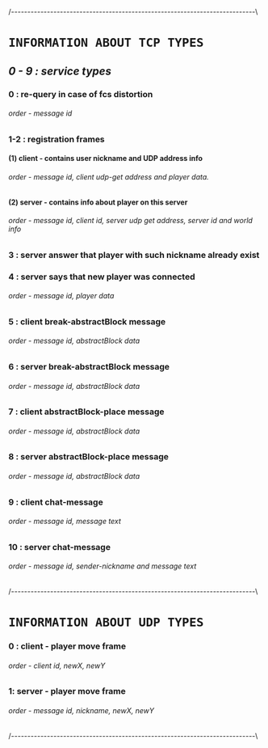 /*---------------------------------------------------------------------------*\
# `INFORMATION ABOUT TCP TYPES`

## *0 - 9 : service types*

### 0 : re-query in case of fcs distortion

###### order - message id

### 1-2 : registration frames

#### (1) client - contains user nickname and UDP address info
###### order - message id, client udp-get address and player data.

#### (2) server - contains info about player on this server
###### order - message id, client id, server udp get address, server id and world info

### 3 : server answer that player with such nickname already exist

### 4 : server says that new player was connected
###### order - message id, player data

### 5 : client break-abstractBlock message
###### order - message id, abstractBlock data

### 6 : server break-abstractBlock message
###### order - message id, abstractBlock data

### 7 : client abstractBlock-place message
###### order - message id, abstractBlock data

### 8 : server abstractBlock-place message
###### order - message id, abstractBlock data

### 9 : client chat-message
###### order - message id, message text

### 10 : server chat-message
###### order - message id, sender-nickname and message text

/*---------------------------------------------------------------------------*\

# `INFORMATION ABOUT UDP TYPES`

### 0 : client - player move frame 

###### order - client id, newX, newY

### 1: server - player move frame
###### order - message id, nickname, newX, newY

/*---------------------------------------------------------------------------*\
